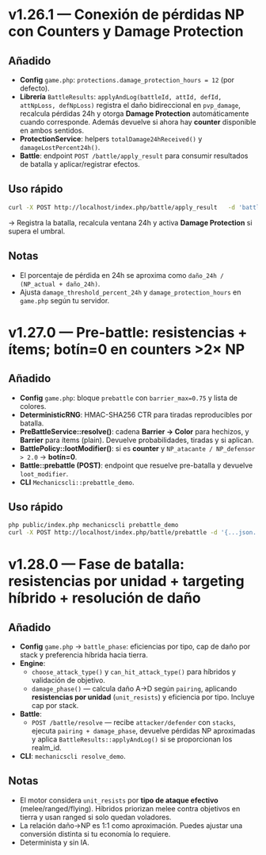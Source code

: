 

# v1.26.1 — Conexión de pérdidas NP con Counters y Damage Protection

## Añadido
- **Config** `game.php`: `protections.damage_protection_hours = 12` (por defecto).
- **Librería** `BattleResults`: `applyAndLog(battleId, attId, defId, attNpLoss, defNpLoss)` registra el daño bidireccional en `pvp_damage`, recalcula pérdidas 24h y otorga **Damage Protection** automáticamente cuando corresponde. Además devuelve si ahora hay **counter** disponible en ambos sentidos.
- **ProtectionService**: helpers `totalDamage24hReceived()` y `damageLostPercent24h()`.
- **Battle**: endpoint `POST /battle/apply_result` para consumir resultados de batalla y aplicar/registrar efectos.

## Uso rápido
```bash
curl -X POST http://localhost/index.php/battle/apply_result   -d 'battle_id=123' -d 'attacker_realm_id=10' -d 'defender_realm_id=42'   -d 'attacker_np_loss=1200' -d 'defender_np_loss=3400'
```
→ Registra la batalla, recalcula ventana 24h y activa **Damage Protection** si supera el umbral.

## Notas
- El porcentaje de pérdida en 24h se aproxima como `daño_24h / (NP_actual + daño_24h)`.
- Ajusta `damage_threshold_percent_24h` y `damage_protection_hours` en `game.php` según tu servidor.


# v1.27.0 — Pre-battle: resistencias + ítems; botín=0 en counters >2× NP

## Añadido
- **Config** `game.php`: bloque `prebattle` con `barrier_max=0.75` y lista de colores.
- **DeterministicRNG**: HMAC-SHA256 CTR para tiradas reproducibles por batalla.
- **PreBattleService::resolve()**: cadena **Barrier → Color** para hechizos, y **Barrier** para ítems (plain). Devuelve probabilidades, tiradas y si aplican.
- **BattlePolicy::lootModifier()**: si es **counter** y `NP_atacante / NP_defensor > 2.0` → **botín=0**.
- **Battle::prebattle (POST)**: endpoint que resuelve pre-batalla y devuelve `loot_modifier`.
- **CLI** `Mechanicscli::prebattle_demo`.

## Uso rápido
```bash
php public/index.php mechanicscli prebattle_demo
curl -X POST http://localhost/index.php/battle/prebattle -d '{...json...}'
```


# v1.28.0 — Fase de batalla: resistencias por unidad + targeting híbrido + resolución de daño

## Añadido
- **Config** `game.php` → `battle_phase`: eficiencias por tipo, cap de daño por stack y preferencia híbrida hacia tierra.
- **Engine**:
  - `choose_attack_type()` y `can_hit_attack_type()` para híbridos y validación de objetivo.
  - `damage_phase()` — calcula daño A→D según `pairing`, aplicando **resistencias por unidad** (`unit_resists`) y eficiencia por tipo. Incluye cap por stack.
- **Battle**:
  - `POST /battle/resolve` — recibe `attacker/defender` con `stacks`, ejecuta `pairing + damage_phase`, devuelve pérdidas NP aproximadas y aplica `BattleResults::applyAndLog()` si se proporcionan los realm_id.
- **CLI**: `mechanicscli resolve_demo`.

## Notas
- El motor considera `unit_resists` por **tipo de ataque efectivo** (melee/ranged/flying). Híbridos priorizan melee contra objetivos en tierra y usan ranged si solo quedan voladores.
- La relación daño→NP es 1:1 como aproximación. Puedes ajustar una conversión distinta si tu economía lo requiere.
- Determinista y sin IA.

